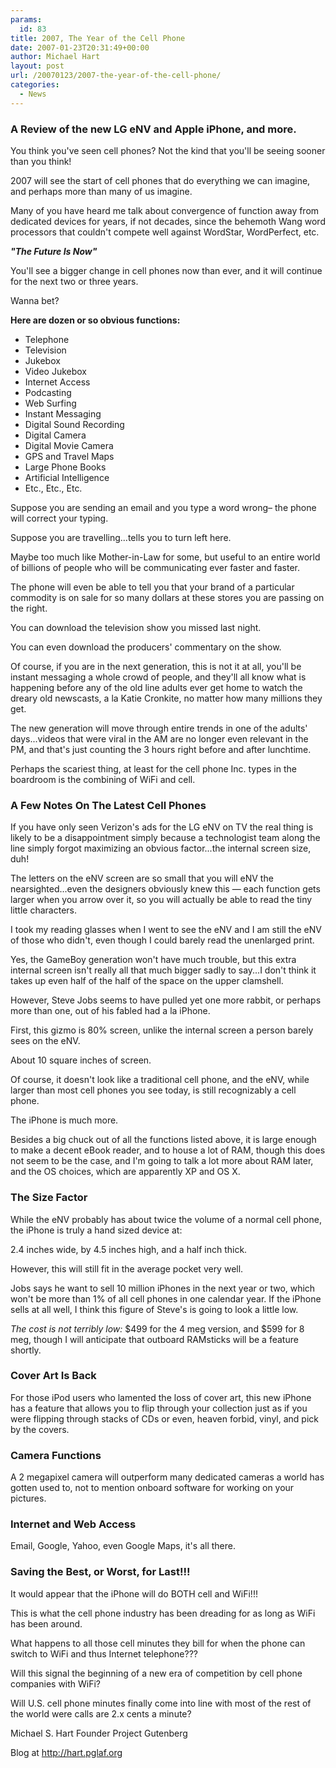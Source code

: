 ```yaml
---
params:
  id: 83
title: 2007, The Year of the Cell Phone
date: 2007-01-23T20:31:49+00:00
author: Michael Hart
layout: post
url: /20070123/2007-the-year-of-the-cell-phone/
categories:
  - News
---
```

### A Review of the new LG eNV and Apple iPhone, and more.

You think you've seen cell phones?
Not the kind that you'll be seeing sooner than you think!

2007 will see the start of cell phones that do everything we can imagine, and perhaps more than many of us imagine.

Many of you have heard me talk about convergence of function away from dedicated devices for years, if not decades, since the behemoth Wang word processors that couldn't compete well against WordStar, WordPerfect, etc.

**_"The Future Is Now"_**

You'll see a bigger change in cell phones now than ever, and it will continue for the next two or three years.

Wanna bet?

<!--more-->


**Here are dozen or so obvious functions:**

  * Telephone
  * Television
  * Jukebox
  * Video Jukebox
  * Internet Access
  * Podcasting
  * Web Surfing
  * Instant Messaging
  * Digital Sound Recording
  * Digital Camera
  * Digital Movie Camera
  * GPS and Travel Maps
  * Large Phone Books
  * Artificial Intelligence
  * Etc., Etc., Etc.

Suppose you are sending an email and you type a word wrong– the phone will correct your typing.

Suppose you are travelling...tells you to turn left here.

Maybe too much like Mother-in-Law for some, but useful to an entire world of billions of people who will be communicating ever faster and faster.

The phone will even be able to tell you that your brand of a particular commodity is on sale for so many dollars at these stores you are passing on the right.

You can download the television show you missed last night.

You can even download the producers' commentary on the show.

Of course, if you are in the next generation, this is not it at all, you'll be instant messaging a whole crowd of people, and they'll all know what is happening before any of the old line adults ever get home to watch the dreary old newscasts, a la Katie Cronkite, no matter how many millions they get.

The new generation will move through entire trends in one of the adults' days...videos that were viral in the AM are no longer even relevant in the PM, and that's just counting the 3 hours right before and after lunchtime.

Perhaps the scariest thing, at least for the cell phone Inc. types in the boardroom is the combining of WiFi and cell.

### A Few Notes On The Latest Cell Phones

If you have only seen Verizon's ads for the LG eNV on TV the real thing is likely to be a disappointment simply because a technologist team along the line simply forgot maximizing an obvious factor...the internal screen size, duh!

The letters on the eNV screen are so small that you will eNV the nearsighted...even the designers obviously knew this — each function gets larger when you arrow over it, so you will actually be able to read the tiny little characters.

I took my reading glasses when I went to see the eNV and I am still the eNV of those who didn't, even though I could barely read the unenlarged print.

Yes, the GameBoy generation won't have much trouble, but this extra internal screen isn't really all that much bigger sadly to say...I don't think it takes up even half of the half of the space on the upper clamshell.

However, Steve Jobs seems to have pulled yet one more rabbit, or perhaps more than one, out of his fabled had a la iPhone.

First, this gizmo is 80% screen, unlike the internal screen a person barely sees on the eNV.

About 10 square inches of screen.

Of course, it doesn't look like a traditional cell phone, and the eNV, while larger than most cell phones you see today, is still recognizably a cell phone.

The iPhone is much more.

Besides a big chuck out of all the functions listed above, it is large enough to make a decent eBook reader, and to house a lot of RAM, though this does not seem to be the case, and I'm going to talk a lot more about RAM later, and the OS choices, which are apparently XP and OS X.

### The Size Factor

While the eNV probably has about twice the volume of a normal cell phone, the iPhone is truly a hand sized device at:

2.4 inches wide, by 4.5 inches high, and a half inch thick.

However, this will still fit in the average pocket very well.

Jobs says he want to sell 10 million iPhones in the next year or two, which won't be more than 1% of all cell phones in one calendar year. If the iPhone sells at all well, I think this figure of Steve's is going to look a little low.

_The cost is not terribly low:_
$499 for the 4 meg version, and $599 for 8 meg, though I will anticipate that outboard RAMsticks will be a feature shortly.

### Cover Art Is Back

For those iPod users who lamented the loss of cover art, this new iPhone has a feature that allows you to flip through your collection just as if you were flipping through stacks of CDs or even, heaven forbid, vinyl, and pick by the covers.

### Camera Functions

A 2 megapixel camera will outperform many dedicated cameras a world has gotten used to, not to mention onboard software for working on your pictures.

### Internet and Web Access

Email, Google, Yahoo, even Google Maps, it's all there.

### Saving the Best, or Worst, for Last!!!

It would appear that the iPhone will do BOTH cell and WiFi!!!

This is what the cell phone industry has been dreading for as long as WiFi has been around.

What happens to all those cell minutes they bill for when the phone can switch to WiFi and thus Internet telephone???

Will this signal the beginning of a new era of competition by cell phone companies with WiFi?

Will U.S. cell phone minutes finally come into line with most of the rest of the world were calls are 2.x cents a minute?

Michael S. Hart
Founder
Project Gutenberg

Blog at <a href="http://hart.pglaf.org" target="_blank">http://hart.pglaf.org</a>
